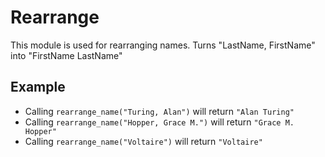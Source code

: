 Rearrange
=========

This module is used for rearranging names.
Turns "LastName, FirstName" into "FirstName LastName"

## Example

* Calling `rearrange_name("Turing, Alan")` will return `"Alan Turing"`
* Calling `rearrange_name("Hopper, Grace M.")` will return `"Grace M. Hopper"`
* Calling `rearrange_name("Voltaire")` will return `"Voltaire"`  
